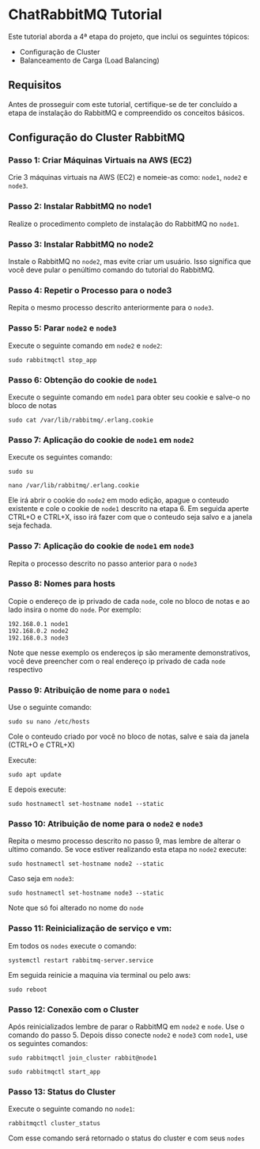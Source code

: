 # ChatRabbitMQ Tutorial

Este tutorial aborda a 4ª etapa do projeto, que inclui os seguintes tópicos:
- Configuração de Cluster
- Balanceamento de Carga (Load Balancing)

## Requisitos

Antes de prosseguir com este tutorial, certifique-se de ter concluído a etapa de instalação do RabbitMQ e compreendido os conceitos básicos.

## Configuração do Cluster RabbitMQ

### Passo 1: Criar Máquinas Virtuais na AWS (EC2)

Crie 3 máquinas virtuais na AWS (EC2) e nomeie-as como: `node1`, `node2` e `node3`.

### Passo 2: Instalar RabbitMQ no node1

Realize o procedimento completo de instalação do RabbitMQ no `node1`.

### Passo 3: Instalar RabbitMQ no node2

Instale o RabbitMQ no `node2`, mas evite criar um usuário. Isso significa que você deve pular o penúltimo comando do tutorial do RabbitMQ.

### Passo 4: Repetir o Processo para o node3

Repita o mesmo processo descrito anteriormente para o `node3`.

### Passo 5: Parar `node2` e `node3`
Execute o seguinte comando em `node2` e `node2`:
```shell script
sudo rabbitmqctl stop_app
```

### Passo 6: Obtenção do cookie de `node1`
Execute o seguinte comando em `node1` para obter seu cookie e salve-o no bloco de notas
```shell script
sudo cat /var/lib/rabbitmq/.erlang.cookie
```

### Passo 7: Aplicação do cookie de `node1` em `node2`
Execute os seguintes comando: 
```shell script
sudo su
```
```shell script
nano /var/lib/rabbitmq/.erlang.cookie
```
Ele irá abrir o cookie do `node2` em modo edição, apague o conteudo existente e cole o cookie de `node1` descrito na etapa 6.
Em seguida aperte CTRL+O e CTRL+X, isso irá fazer com que o conteudo seja salvo e a janela seja fechada.

### Passo 7: Aplicação do cookie de `node1` em `node3`
Repita o processo descrito no passo anterior para o `node3`

### Passo 8: Nomes para hosts
Copie o endereço de ip privado de cada `node`, cole no bloco de notas e ao lado insira o nome do `node`. Por exemplo:
```shell script
192.168.0.1 node1
192.168.0.2 node2
192.168.0.3 node3
```
Note que nesse exemplo os endereços ip são meramente demonstrativos, você deve preencher com o real endereço ip privado de cada `node` respectivo

### Passo 9: Atribuição de nome para o `node1`
Use o seguinte comando:
```shell script
sudo su nano /etc/hosts
```
Cole o conteudo criado por você no bloco de notas, salve e saia da janela (CTRL+O e CTRL+X)

Execute: 
```shell script
sudo apt update
```
E depois execute: 
```shell script
sudo hostnamectl set-hostname node1 --static
```


### Passo 10: Atribuição de nome para o `node2` e `node3`
Repita o mesmo processo descrito no passo 9, mas lembre de alterar o ultimo comando. Se voce estiver realizando esta etapa no `node2` execute: 
```shell script
sudo hostnamectl set-hostname node2 --static
```
Caso seja em `node3`:
```shell script
sudo hostnamectl set-hostname node3 --static
```
Note que só foi alterado no nome do `node` 

### Passo 11: Reinicialização de serviço e vm:
Em todos os `nodes` execute o comando:
```shell script
systemctl restart rabbitmq-server.service
```
Em seguida reinicie a maquina via terminal ou pelo aws:
```shell script
sudo reboot
```

### Passo 12: Conexão com o Cluster
Após reinicializados lembre de parar o RabbitMQ em `node2` e `node`. Use o comando do passo 5.
Depois disso conecte `node2` e `node3` com `node1`, use os seguintes comandos: 
```shell script
sudo rabbitmqctl join_cluster rabbit@node1
```
```shell script
sudo rabbitmqctl start_app
```


### Passo 13: Status do Cluster
Execute o seguinte comando no `node1`:
```shell script
rabbitmqctl cluster_status
```
Com esse comando será retornado o status do cluster e com seus `nodes`


